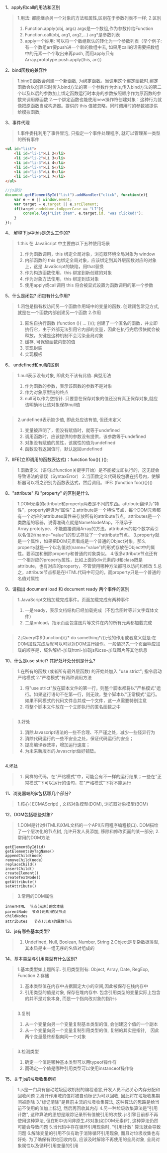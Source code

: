 1、apply和call的用法和区别
> 1.用法: 都能继承另一个对象的方法和属性,区别在于参数列表不一样;
> 2.区别
> 1. Function.apply(obj, args) args是一个数组,作为参数传给Function
> 2. Function.call(obj, arg1, arg2,...)  arg*是参数列表
> 3. apply一个妙用: 可以将一个数组默认的转化为一个参数列表（举个例子: 有一个数组arr要push进一个新的数组中去, 如果用call的话需要把数组中的元素一个个取出来再push, 而用apply只有Array.prototype.push.apply(this, arr)）

2、bind函数的兼容性
> 1.bind()函数会创建一个新函数, 为绑定函数。当调用这个绑定函数时,绑定函数会以创建它时传入bind方法的第一个参数作为this,传入bind方法的第二个以及以后的参数加上绑定函数运行时本身的参数按照顺序作为原函数的参数来调用原函数
> 2.一个绑定函数也能使用new操作符创建对象：这种行为就像把原函数当成构造器。提供的 this 值被忽略，同时调用时的参数被提供给模拟函数;

3、事件代理
> 1.事件委托利用了事件冒泡, 只指定一个事件处理程序, 就可以管理某一类型的所有事件
```html
<ul id="list">
    <li id="li-1">Li 2</li>
    <li id="li-2">Li 3</li>
    <li id="li-3">Li 4</li>
    <li id="li-4">Li 5</li>
    <li id="li-5">Li 6</li>
    <li id="li-6">Li 7</li>
</ul>
```
```js
//js部分
document.getElementById("list").addHandler("click", function(e){
    var e = e || window.event;
    var target = e.target || e.srcElement;
    if(target.nodeName.toUpperCase == "LI"){
        console.log("List item", e,target.id, "was clicked!");
    }
});
```

4、 解释下js中this是怎么工作的?
> 1.this 在 JavaScript 中主要由以下五种使用场景
> 1. 作为函数调用，this 绑定全局对象，浏览器环境全局对象为 window
> 2. 内部函数的 this 也绑定全局对象，应该绑定到其外层函数对应的对象上，这是 JavaScript的缺陷，用that替换
> 3. 作为构造函数使用，this 绑定到新创建的对象
> 4. 作为对象方法使用，this 绑定到该对象
> 5. 使用apply或call调用 this 将会被显式设置为函数调用的第一个参数

5、什么是闭包? 闭包有什么作用?
> 1.闭包是指有权访问另一个函数作用域中的变量的函数. 创建闭包常见方式,就是在一个函数内部创建另一个函数
> 2.作用
> 1. 匿名自执行函数  (function (){ ... })();   创建了一个匿名的函数，并立即执行它，由于外部无法引用它内部的变量，因此在执行完后很快就会被释放，关键是这种机制不会污染全局对象
> 2. 缓存, 可保留函数内部的值
> 3. 实现封装
> 4. 实现模板

6、 undefined和null的区别
> 1.null表示没有对象, 即此处不该有此值. 典型用法
> 1. 作为函数的参数，表示该函数的参数不是对象
> 2. 作为对象原型链的终点
> 3. null可以作为空指针. 只要意在保存对象的值还没有真正保存对象,就应该明确地让该对象保存null值
```
```
> 2.undefined表示缺少值, 即此处应该有值, 但还未定义
> 1. 变量被声明了，但没有赋值时，就等于undefined
> 2. 调用函数时，应该提供的参数没有提供，该参数等于undefined
> 3. 对象没有赋值的属性，该属性的值为undefined
> 4. 函数没有返回值时，默认返回undefined

7、IIFE(立即调用的函数表达式)：function foo(){ }();
> 1.函数定义（语句以function关键字开始）是不能被立即执行的，这无疑会导致语法的错误（SyntaxError）
> 2.当函数定义代码段包裹在括号内，使解析器可以将之识别为函数表达式，然后调用。IIFE:  (function foo(){})()　

8、"attribute" 和 "property" 的区别是什么
> 1.DOM元素的attribute和property两者是不同的东西。attribute翻译为“特性”，property翻译为“属性”
> 2.attribute是一个特性节点，每个DOM元素都有一个对应的attributes属性来存放所有的attribute节点，attributes是一个类数组的容器，说得准确点就是NameNodeMap，不继承于Array.prototype，不能直接调用Array的方法。attributes的每个数字索引以名值对(name=”value”)的形式存放了一个attribute节点。
> 3.property就是一个属性，如果把DOM元素看成是一个普通的Object对象，那么property就是一个以名值对(name=”value”)的形式存放在Object中的属性。要添加和删除property和普通的对象类似。
> 4.很多attribute节点还有一个相对应的property属性，比如上面的div元素的id和class既是attribute，也有对应的property，不管使用哪种方法都可以访问和修改
> 5.总之，attribute节点都是在HTML代码中可见的，而property只是一个普通的名值对属性

9、请指出 document load 和 document ready 两个事件的区别
> 1.JavaScript文档加载完成事件。页面加载完成有两种事件
> 1. 一是ready，表示文档结构已经加载完成（不包含图片等非文字媒体文件）
> 2. 二是onload，指示页面包含图片等文件在内的所有元素都加载完成
```
```
> 2.jQuery中$(function(){/* do something*/});他的作用或者意义就是:在DOM加载完成后就可以可以对DOM进行操作。一般情况先一个页面响应加载的顺序是，域名解析-加载html-加载js和css-加载图片等其他信息

10、什么是use strict? 其好处坏处分别是什么?
> 1.在所有的函数 (或者所有最外层函数) 的开始处加入 "use strict"; 指令启动严格模式
> 2."严格模式"有两种调用方法
> 1. 将"use strict"放在脚本文件的第一行，则整个脚本都将以"严格模式"运行。如果这行语句不在第一行，则无效，整个脚本以"正常模式"运行。如果不同模式的代码文件合并成一个文件，这一点需要特别注意
> 2. 将整个脚本文件放在一个立即执行的匿名函数之中
```
```
> 3.好处
> 1. 消除Javascript语法的一些不合理、不严谨之处，减少一些怪异行为
> 2. 消除代码运行的一些不安全之处，保证代码运行的安全；
> 3. 提高编译器效率，增加运行速度；
> 4. 为未来新版本的Javascript做好铺垫。
```
```
4.坏处
> 1. 同样的代码，在"严格模式"中，可能会有不一样的运行结果；一些在"正常模式"下可以运行的语句，在"严格模式"下将不能运行

11、浏览器端的js包括哪几个部分?
> 1.核心( ECMAScript) , 文档对象模型(DOM), 浏览器对象模型(BOM)

12、DOM包括哪些对象?
> 1.DOM是针对HTML和XML文档的一个API(应用程序编程接口). DOM描绘了一个层次化的节点树, 允许开发人员添加, 移除和修改页面的某一部分;
> 2.常用的DOM方法
```
getElementById(id)
getElementsByTagName()
appendChild(node)
removeChild(node)
replaceChild()
insertChild()
createElement()
createTextNode()
getAttribute()
setAttribute()
```
> 3.常用的DOM属性
```
innerHTML  节点(元素)的文本值
parentNode  节点(元素)的父节点
childNodes
attributes   节点(元素)的属性节点
```

13、js有哪些基本类型?
> 1. Undefined, Null, Boolean, Number, String
> 2.Object是复杂数据类型, 其本质是由一组无序的名值对组成的

14、基本类型与引用类型有什么区别?
> 1.基本类型如上题所示. 引用类型则有: Object, Array, Date, RegExp, Function
> 2.存储
> 1. 基本类型值在内存中占据固定大小的空间,因此被保存在栈内存中
> 2. 引用类型的值是对象, 保存在堆内存中. 包含引用类型的变量实际上包含的并不是对象本身, 而是一个指向改对象的指针s
```
```
> 3.复制
> 1. 从一个变量向另一个变量复制基本类型的值, 会创建这个值的一个副本
> 2. 从一个变量向另一个变量复制引用类型的值, 复制的其实是指针,　因此两个变量最终都指向同一个对象
```
```
> 3.检测类型
> 1. 确定一个值是哪种基本类型可以用typeof操作符
> 2. 而确定一个值是哪种引用类型可以使用instanceof操作符　

15、关于js的垃圾收集例程
> 1.js是一门具有自动垃圾回收机制的编程语言,开发人员不必关心内存分配和回收问题
> 2.离开作用域的值将被自动标记为可以回收, 因此将在垃圾收集期间被删除
> 3."标记清除"是目前主流的垃圾收集算法, 这种算法的思路是给当前不使用的值加上标记, 然后再回收其内存
> 4.另一种垃圾收集算法是"引用计数", 这种算法的思想是跟踪记录所有值被引用的次数. js引擎目前都不再使用这种算法, 但在IE中访问非原生JS对象(如DOM元素)时, 这种算法仍然可能会导致问题
> 5.当代码中存在循环引用现象时, "引用计数" 算法就会导致问题
> 6.解除变量的引用不仅有助于消除循环引用现象, 而且对垃圾收集也有好处. 为了确保有效地回收内存, 应该及时解除不再使用的全局对象, 全局对象属性以及循环引用变量的引用
